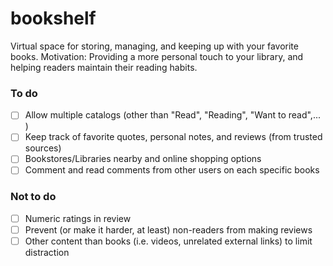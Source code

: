 # bookshelf

Virtual space for storing, managing, and keeping up with your favorite books.
Motivation: Providing a more personal touch to your library, and helping readers maintain their reading habits.

### To do
- [ ] Allow multiple catalogs (other than "Read", "Reading", "Want to read",... )
- [ ] Keep track of favorite quotes, personal notes, and reviews (from trusted sources)
- [ ] Bookstores/Libraries nearby and online shopping options
- [ ] Comment and read comments from other users on each specific books

### Not to do
- [ ] Numeric ratings in review
- [ ] Prevent (or make it harder, at least) non-readers from making reviews
- [ ] Other content than books (i.e. videos, unrelated external links) to limit distraction

